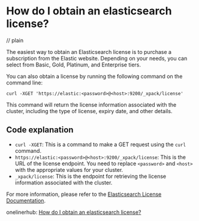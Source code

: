 # How do I obtain an elasticsearch license?
// plain

The easiest way to obtain an Elasticsearch license is to purchase a subscription from the Elastic website. Depending on your needs, you can select from Basic, Gold, Platinum, and Enterprise tiers.

You can also obtain a license by running the following command on the command line:

```
curl -XGET 'https://elastic:<password>@<host>:9200/_xpack/license'
```

This command will return the license information associated with the cluster, including the type of license, expiry date, and other details.

## Code explanation


* `curl -XGET`: This is a command to make a GET request using the `curl` command.
* `https://elastic:<password>@<host>:9200/_xpack/license`: This is the URL of the license endpoint. You need to replace `<password>` and `<host>` with the appropriate values for your cluster.
* `_xpack/license`: This is the endpoint for retrieving the license information associated with the cluster.

For more information, please refer to the [Elasticsearch License Documentation](https://www.elastic.co/guide/en/elasticsearch/reference/current/license.html).

onelinerhub: [How do I obtain an elasticsearch license?](https://onelinerhub.com/elasticsearch/how-do-i-obtain-an-elasticsearch-license)